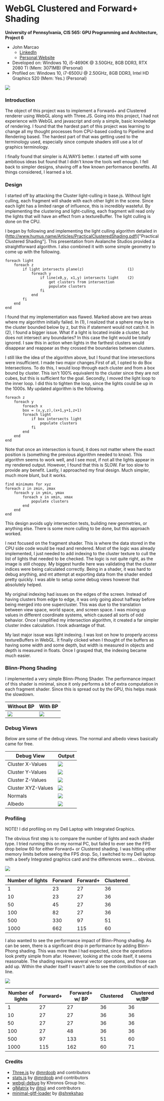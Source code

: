 WebGL Clustered and Forward+ Shading
======================

**University of Pennsylvania, CIS 565: GPU Programming and Architecture, Project 6**

* John Marcao
  * [LinkedIn](https://www.linkedin.com/in/jmarcao/)
  * [Personal Website](https://jmarcao.github.io)
* Developed on: Windows 10, i5-4690K @ 3.50GHz, 8GB DDR3, RTX 2080 TI (Mem: 3071MB) (Personal)
* Profiled on: Windows 10, i7-6500U @ 2.50GHz, 8GB DDR3, Intel HD Graphics 520 (Mem: Yes.) (Personal)

![](img/inaction.gif)

### Introduction

The object of this project was to implement a Forward+ and Clustered renderer using WebGL along with Three.JS. Going into this project, I had not experience with WebGL and javascript and only a simple, basic knowledge of rendering. I found that the hardest part of this project was learning to change all my thought processes from CPU-based coding to Pipeline and Rendering based. The hardest part of that was getting used to the terminology used, especially since compute shaders still use a lot of graphics terminology.

I finally found that simpler is ALWAYS better. I started off with some ambitious ideas but found that I didn't know the tools well enough. I fell back to simpler designs, shaving off a few known performance benefits. All things considered, I learned a lot.

### Design

I started off by attacking the Cluster light-culling in base.js. Without light culling, each fragment will shade with each other light in the scene. Since each light has a limited range of influence, this is incredibly wasteful. By implementing the clustering and light-culling, each fragment will read only the lights that will have an effect from a textureBuffer. The light culling is done on the CPU.

I began by following and implementing the light culling algorithm detailed in (http://www.humus.name/Articles/PracticalClusteredShading.pdf)["Practical Clustered Shading"]. This presentation from Avalanche Studios provided a straightforward algorithm. I also combined it with some simple geometry to come up with the following.

```
foreach light
    foreach z
        if light intersects plane(z)                    (1)
            foreach y
                if line(x0,y, x1,y) intersects light    (2)
                    get clusters from intersection      
                    populate clusters
                fi
            end
        fi
    end
end
```

I found that my implementation was flawed. Marked above are two areas where my algorithm initially failed. In (1), I realized that a sphere may be in the cluster bounded below by z, but this if statement would not catch it. In (2), I found a bigger issue. What if a light is located inside a cluster, but does not intersect any boundaries? In this case the light would be totally ignored. I saw this in action when lights in the farthest clusters would disappear and reappear as they crossed the boundaries between clusters.

I still like the idea of the algorithm above, but I found that line intersections were insufficient. I made two major changes.First of all, I opted to do Box Intersections. To do this, I would loop through each cluster and from a box bound by cluster. This isn't 100% equivalent to the cluster since they are not cubes, but this is sufficient for the goal. Secondly, I moved the light loop to the inner loop. I did this to tighten the loop, since the lights could be up in the 1000s. My updated algorithm is the following.

```
foreach z
    foreach y
        foreach x
        box = (x,y,z),(x+1,y+1,z+1)
        foreach light
            if box intersects light   
                populate clusters
            fi
        end
    end
end
```

Note that once an intersection is found, it does not matter where the exact position is (something the previous algorithm needed to know). This algorithm seems to work well, and I see most, if not all the lights appear in my rendered output. However, I found that this is SLOW. Far too slow to provide any benefit. Lastly, I approached my final design. Much simpler, much more blunt, but it works.

```
find minimums for xyz
foreach z in zmin, zmax
    foreach y in ymin, ymax
        foreach x in xmin, xmax
            populate clusters
        end
    end
end
```

This design avoids ugly intersection tests, building new geometries, or anything else. There is some more culling to be done, but this approach worked.

I next focused on the fragment shader. This is where the data stored in the CPU side code would be read and rendered. Most of the logic was already implemented, I just needed to add indexing to the cluster texture to cull the list of lights that needed to be checked. The logic is not quite right, as the image is still choppy. My biggest hurdle here was validating that the cluster indices were being calculated correctly. Being in a shader, it was hard to debug anything, and mt attempt at exporting data from the shader ended pretty quickly. I was able to setup some debug views however that absolutely helped.

My original indexing had issues on the edges of the screen. Instead of having clusters from edge to edge, it was only going about halfway before being merged into one supercluster. This was due to the translation between view space, world space, and screen space. I was mixing up values in different coordinate systems, which caused all sorts of odd behavior. Once I simplified my intersection algorithm, it created a far simpler cluster index calculation. I took advantage of that.

My last major issue was light indexing. I was lost on how to properly access textureBuffers in WebGL. It finally clicked when I thought of the buffers as having some width and some depth, but width is measured in objects and depth is measured in floats. Once I grasped that, the indexing became much easier.

### Blinn-Phong Shading

I implemented a very simple Blinn-Phong Shader. The performance impact of this shader is minimal, since it only performs a bit of extra computation in each fragment shader. Since this is spread out by the GPU, this helps mask the slowdown.

| Without BP | With BP |
|-----------|--------|
| ![](img/without_bp.gif) | ![](img/with_bp.gif) |

### Debug Views

Below are some of the debug views. The normal and albedo views basically came for free.

| Debug View | Output    |
|-----------|--------|
| Cluster X-Values | ![](img/x_debug.JPG) |
| Cluster Y-Values | ![](img/y_debug.JPG) |
| Cluster Z-Values | ![](img/z_debug.JPG) |
| Cluster XYZ-Values | ![](img/xyz_debug.JPG) |
| Normals | ![](img/normals.JPG) |
| Albedo | ![](img/albedo.JPG) |

### Profiling

NOTE! I did profiling on my Dell Laptop with Integrated Graphics.

The obvious first step is to compare the number of lights and each shader type. I tried running this on my normal PC, but failed to ever see the FPS drop below 60 for either Forward+ or Clustered shading. I was hitting other memory limits before seeing the FPS drop. So, I switched to my Dell laptop with a beefy Integrated graphics card and the differences were.... obvious.

![](img/lp.png)

| Number of lights | Forward | Forward+ | Clustered |
|------------------|---------|----------|-----------|
| 1                | 23      | 27       | 36        |
| 10               | 23      | 27       | 36        |
| 50               | 45      | 27       | 36        |
| 100              | 82      | 27       | 36        |
| 500              | 330     | 97       | 51        |
| 1000             | 662     | 115      | 60        |

I also wanted to see the performance impact of Blinn-Phong shading. As can be seen, there is a significant drop in performance by adding Blinn-Phong shading. This was more than I had expected, since the operations look pretty simple from afar. However, looking at the code itself, it seems reasonable. The shading requires several vector operations, and those can add up. Within the shader itself I wasn't able to see the contribution of each line.

![](img/bpp.png)

| Number of lights | Forward+ | Forward+ w/ BP | Clustered | Clustered w/BP |
|------------------|----------|----------------|-----------|----------------|
| 1                | 27       | 27             | 36        | 36             |
| 10               | 27       | 27             | 36        | 36             |
| 50               | 27       | 27             | 36        | 36             |
| 100              | 27       | 48             | 36        | 36             |
| 500              | 97       | 133            | 51        | 60             |
| 1000             | 115      | 162            | 60        | 71             |

### Credits

* [Three.js](https://github.com/mrdoob/three.js) by [@mrdoob](https://github.com/mrdoob) and contributors
* [stats.js](https://github.com/mrdoob/stats.js) by [@mrdoob](https://github.com/mrdoob) and contributors
* [webgl-debug](https://github.com/KhronosGroup/WebGLDeveloperTools) by Khronos Group Inc.
* [glMatrix](https://github.com/toji/gl-matrix) by [@toji](https://github.com/toji) and contributors
* [minimal-gltf-loader](https://github.com/shrekshao/minimal-gltf-loader) by [@shrekshao](https://github.com/shrekshao)
